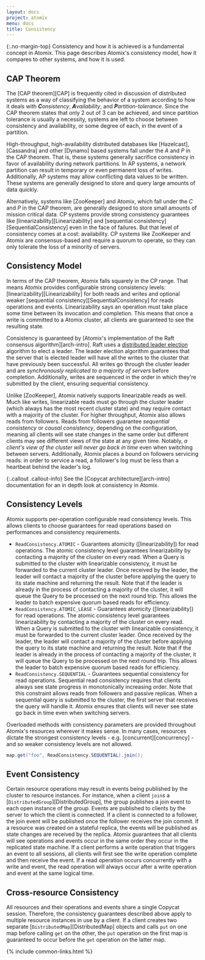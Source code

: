 ```yaml
---
layout: docs
project: atomix
menu: docs
title: Consistency
---
```


{:.no-margin-top}
Consistency and how it is achieved is a fundamental concept in Atomix. This page describes Atomix's consistency model, how it compares to other systems, and how it is used.

## CAP Theorem

The [CAP theorem][CAP] is frequently cited in discussion of distributed systems as a way of classifying the behavior of a system according to how it deals with ***C**onsistency*, ***A**vailability*, and ***P**artition-tolerance*. Since the CAP theorem states that only 2 out of 3 can be achieved, and since partition tolerance is usually a necessity, systems are left to choose between consistency and availability, or some degree of each, in the event of a partition.

High-throughput, high-availability distributed databases like [Hazelcast], [Cassandra] and other [Dynamo] based systems fall under the *A* and *P* in the CAP theorem. That is, these systems generally sacrifice consistency in favor of availability during network partitions. In AP systems, a network partition can result in temporary or even permanent loss of writes. Additionally, AP systems may allow conflicting data values to be written. These systems are generally designed to store and query large amounts of data quickly.

Alternatively, systems like [ZooKeeper] and Atomix, which fall under the *C* and *P* in the CAP theorem, are generally designed to store small amounts of mission critical data. CP systems provide strong consistency guarantees like [linearizability][Linearizability] and [sequential consistency][SequentialConsistency] even in the face of failures. But that level of consistency comes at a cost: availability. CP systems like ZooKeeper and Atomix are consensus-based and require a quorum to operate, so they can only tolerate the loss of a minority of servers.

## Consistency Model

In terms of the CAP theorem, Atomix falls squarely in the CP range. That means Atomix provides configurable strong consistency levels: [linearizability][Linearizability] for both reads and writes and optional weaker [sequential consistency][SequentialConsistency] for reads operations and events. Linearizability says an operation must take place some time between its invocation and completion. This means that once a write is committed to a Atomix cluster, all clients are guaranteed to see the resulting state.

Consistency is guaranteed by [Atomix's implementation of the Raft consensus algorithm][arch-intro]. Raft uses a [distributed leader election](https://en.wikipedia.org/wiki/Leader_election) algorithm to elect a leader. The leader election algorithm guarantees that the server that is elected leader will have all the writes to the cluster that have previously been successful. All writes go through the cluster leader and are *synchronously replicated to a majority of servers* before completion. Additionally, writes are sequenced in the order in which they're submitted by the client, ensuring sequential consistency.

Unlike [ZooKeeper], Atomix natively supports linearizable reads as well. Much like writes, linearizable reads must go through the cluster leader (which always has the most recent cluster state) and may require contact with a majority of the cluster. For higher throughput, Atomix also allows reads from followers. Reads from followers guarantee *sequential consistency* or *causal consistency*, depending on the configuration, meaning all clients will see state changes in the same order but different clients may see different views of the state at any given time. Notably, *a client's view of the cluster will never go back in time* even when switching between servers. Additionally, Atomix places a bound on followers servicing reads: in order to service a read, a follower's log must be less than a heartbeat behind the leader's log.

{:.callout .callout-info}
See the [Copycat architecture][arch-intro] documentation for an in depth look at consistency in Atomix.

## Consistency Levels

Atomix supports per-operation configurable read consistency levels. This allows clients to choose guarantees for read operations based on performances and consistency requirements.

* `ReadConsistency.ATOMIC` - Guarantees atomicity ([linearizability]) for read operations. The atomic consistency level guarantees linearizability by contacting a majority of the cluster on every read. When a Query is submitted to the cluster with linearizable consistency, it must be forwarded to the current cluster leader. Once received by the leader, the leader will contact a majority of the cluster before applying the query to its state machine and returning the result. Note that if the leader is already in the process of contacting a majority of the cluster, it will queue the Query to be processed on the next round trip. This allows the leader to batch expensive quorum based reads for efficiency.
* `ReadConsistency.ATOMIC_LEASE` - Guarantees atomicity ([linearizability]) for read operations. The atomic consistency level guarantees linearizability by contacting a majority of the cluster on every read. When a Query is submitted to the cluster with linearizable consistency, it must be forwarded to the current cluster leader. Once received by the leader, the leader will contact a majority of the cluster before applying the query to its state machine and returning the result. Note that if the leader is already in the process of contacting a majority of the cluster, it will queue the Query to be processed on the next round trip. This allows the leader to batch expensive quorum based reads for efficiency.
* `ReadConsistency.SEQUENTIAL` - Guarantees sequential consistency for read operations. Sequential read consistency requires that clients always see state progress in monotonically increasing order. Note that this constraint allows reads from followers and passive replicas. When a sequential query is submitted to the cluster, the first server that receives the query will handle it. Atomix ensures that clients will never see state go back in time even when switching servers.

Overloaded methods with consistency parameters are provided throughout Atomix's resources wherever it makes sense. In many cases, resources dictate the strongest consistency levels - e.g. [concurrent][concurrency] - and so weaker consistency levels are not allowed.

```java
map.get("foo", ReadConsistency.SEQUENTIAL).join();
```

## Event Consistency

Certain resource operations may result in events being published by the cluster to resource instances. For instance, when a client `join`s a [`DistributedGroup`][DistributedGroup], the group publishes a join event to each open instance of the group. Events are published to clients by the server to which the client is connected. If a client is connected to a follower, the join event will be published once the follower receives the join commit. If a resource was created on a stateful replica, the events will be published as state changes are received by the replica. Atomix guarantees that all clients will see operations and events occur in the same order they occur in the replicated state machine. If a client performs a write operation that triggers an event to all sessions, all clients will first see the write operation complete and then receive the event. If a read operation occurs concurrently with a write and event, the read operation will always occur after a write operation and event at the same logical time.

## Cross-resource Consistency

All resources and their operations and events share a single Copycat session. Therefore, the consistency guarantees described above apply to multiple resource instances in use by a client. If a client creates two separate [`DistributedMap`][DistributedMap] objects and calls `put` on one map before calling `get` on the other, the `put` operation on the first map is guaranteed to occur before the `get` operation on the latter map.

{% include common-links.html %}

